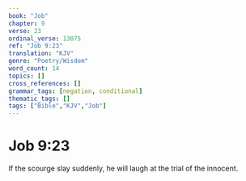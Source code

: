 ```yaml
---
book: "Job"
chapter: 9
verse: 23
ordinal_verse: 13075
ref: "Job 9:23"
translation: "KJV"
genre: "Poetry/Wisdom"
word_count: 14
topics: []
cross_references: []
grammar_tags: [negation, conditional]
thematic_tags: []
tags: ["Bible","KJV","Job"]
---
```


# Job 9:23

If the scourge slay suddenly, he will laugh at the trial of the innocent.
